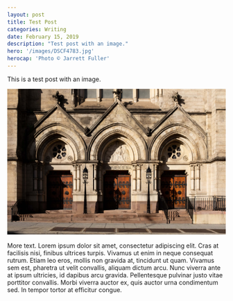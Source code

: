 ```yaml
---
layout: post
title: Test Post
categories: Writing
date: February 15, 2019
description: "Test post with an image."
hero: '/images/DSCF4783.jpg'
herocap: 'Photo © Jarrett Fuller'
---
```


This is a test post with an image.

<img src="/images/DSCF4783.jpg">

More text. Lorem ipsum dolor sit amet, consectetur adipiscing elit. Cras at facilisis nisi, finibus ultrices turpis. Vivamus ut enim in neque consequat rutrum. Etiam leo eros, mollis non gravida at, tincidunt ut quam. Vivamus sem est, pharetra ut velit convallis, aliquam dictum arcu. Nunc viverra ante at ipsum ultricies, id dapibus arcu gravida. Pellentesque pulvinar justo vitae porttitor convallis. Morbi viverra auctor ex, quis auctor urna condimentum sed. In tempor tortor at efficitur congue.
